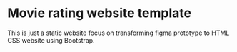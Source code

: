 # Movie rating website template

This is just a static website focus on transforming figma prototype to HTML CSS website using Bootstrap.